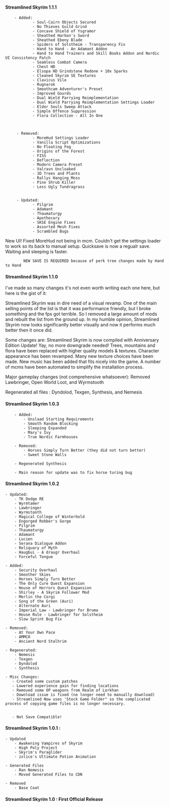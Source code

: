 #### Streamlined Skyrim 1.1.1
        - Added:
                - Soul-Cairn Objects Secured
                - No Thieves Guild Grind
                - Concave Shield of Ysgramor
                - Sheathed Harkon's Sword
                - Sheathed Ebony Blade
                - Spiders of Solstheim - Transparency Fix
                - Hand to Hand - An Adamant Addon
                - Hand to Hand Trainers and Skill Books Addon and Nordic UI Consistency Patch
                - Seamless Combat Camera
                - Chest HD
                - Elsopa HD Grindstone Redone + 10x Sparks
                - Cleaned Skyrim SE Textures
                - Clavicus Vile
                - Rugnarok
                - Smoothcam Adventurer's Preset
                - Improved Gourds
                - Dual Wield Parrying Reimplementation
                - Dual Wield Parrying Reimplementation Settings Loader
                - Elder Souls Sweep Attack
                - Simple Offence Suppression
                - Flora Collection - All In One
             
                
                
         - Removed:
                - MoreHud Settings Loader
                - Vanilla Script Optimizations
                - No Floating Fog
                - Origins of the Forest
                - FISS
                - Deflection
                - Modern Camera Preset
                - Valravn Uncloaked
                - 3D Trees and Plants
                - Rallys Hanging Moss
                - Pine Shrub Killer
                - Less Ugly Tundragrass
                
                
         - Updated:
                - Pilgrim
                - Adamant
                - Thaumaturgy
                - Apothecary
                - SKSE Engine Fixes
                - Assorted Mesh Fixes
                - Scrambled Bugs
             
New UI! Fixed MoreHud not being in mcm. Couldn't get the settings loader to work so its back to manual setup. Quicksave is now a regualr save. Waiting and sleeping is faster.
             
            NEW SAVE IS REQUIRED because of perk tree changes made by Hand to Hand

#### Streamlined Skyrim 1.1.0

I've made so many changes it's not even worth writing each one here, but here is the gist of it:

Streamlined Skyrim was in dire need of a visual revamp. One of the main selling points of the list is that it was performance friendly, but I broke something and the fps got terrible. So I removed a large amount of mods and rebuilt the list from the ground up. In my humble opinion, Streamlined Skyrim now looks significantly better visually and now it performs much better then it once did.

Some changes are:
Streamlined Skyrim is now compiled with Anniversary Edition Update! Yay, no more downgrade needed!
Trees, mountains and flora have been replaced with higher quality models & textures. Character appearance has been revamped. Many new texture choices have been made. New music has been added that fits nicely into the game. A number of mcms have been automated to simplify the installation process.

Major gameplay changes (not comprehensive whatsoever):
Removed Lawbringer, Open World Loot, and Wyrmstooth

Regenerated all files : Dyndolod, Texgen, Synthesis, and Nemesis


#### Streamlined Skyrim 1.0.3
        - Added:
            - Unslaad Starting Requirements
            - Smooth Random Blocking
            - Sleeping Expanded
            - Mary's Ivy
            - True Nordic Farmhouses
            
        - Removed:
            - Horses Simply Turn Better (they did not turn better)
            - Sweet Stone Walls
            
        - Regenerated Synthesis
                
        - Main reason for update was to fix horse turing bug


#### Streamlined Skyrim 1.0.2
    - Updated:
        - TK Dodge RE
        - Wyrmtamer
        - Lawbringer
        - Wyrmstooth
        - Magical College of Winterhold
        - Engorged Robber's Gorge
        - Pilgrim
        - Thaumaturgy
        - Adamant
        - Lucien
        - Serana Dialogue Addon
        - Reliquary of Myth
        - Haugbui - A draugr Overhaul
        - Forceful Tongue
        
    - Added:
        - Security Overhaul
        - Smoother Skies
        - Horses Simply Turn Better
        - The Only Cure Quest Expansion
        - House of Horrors Quest Expansion
        - Shirley - A Skyrim Follower Mod
        - Merlin the Corgi
        - Song of the Green (Auri)
        - Alternate Auri
        - Imperial Law - Lawbringer for Bruma
        - House Rule - Lawbringer for Solstheim
        - Slow Sprint Bug Fix
        
    - Removed:
        - At Your Own Pace
        - AMMCO
        - Ancient Nord Stalhrim
        
    - Regenerated:
        - Nemesis
        - Texgen
        - Dyndolod
        - Synthesis
        
    - Misc Changes:
       - Created some custom patches  
       - Lowered experience gain for finding locations
       - Removed some OP weapons from Realm of Lorkhan
       - Download issue is fixed (no longer need to manually download)
       - Streamlined Now uses 'Stock Game Folder" so the complicated process of copying game files is no longer necessary.
       
       
       - Not Save Compatible!
     
#### Streamlined Skyrim 1.0.1 :
    - Updated
        - Awakening Vampires of Skyrim
        - High Poly Project
        - Skyrim's Paraglider
        - zxlice's Ultimate Potion Animation
        
    - Generated Files
        - Ran Nemesis
        - Moved Generated Files to CDN
        
    - Removed
        - Base Coat
        

#### Streamlined Skyrim 1.0 : First Official Release

























